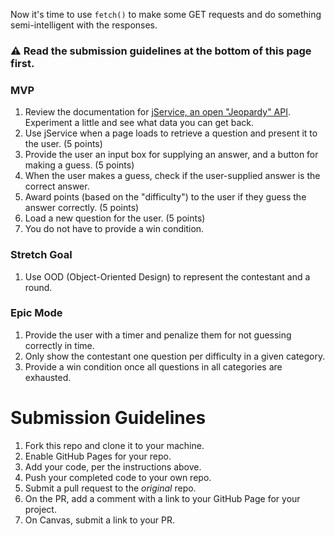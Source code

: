 Now it's time to use `fetch()` to make some GET requests and do something semi-intelligent with the responses. 

### :warning: Read the submission guidelines at the bottom of this page first.

### MVP

1. Review the documentation for [jService, an open "Jeopardy" API](http://jservice.io/). Experiment a little and see what data you can get back.
2. Use jService when a page loads to retrieve a question and present it to the user. (5 points)
3. Provide the user an input box for supplying an answer, and a button for making a guess. (5 points)
4. When the user makes a guess, check if the user-supplied answer is the correct answer.
5. Award points (based on the "difficulty") to the user if they guess the answer correctly. (5 points)
6. Load a new question for the user. (5 points)
7. You do not have to provide a win condition.

### Stretch Goal
1. Use OOD (Object-Oriented Design) to represent the contestant and a round.

### Epic Mode
1. Provide the user with a timer and penalize them for not guessing correctly in time.
2. Only show the contestant one question per difficulty in a given category.
3. Provide a win condition once all questions in all categories are exhausted.

# Submission Guidelines
1. Fork this repo and clone it to your machine.
2. Enable GitHub Pages for your repo.
3. Add your code, per the instructions above.
4. Push your completed code to your own repo.
5. Submit a pull request to the *original* repo.
6. On the PR, add a comment with a link to your GitHub Page for your project.
7. On Canvas, submit a link to your PR.
